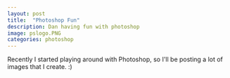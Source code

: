 ```yaml
---
layout: post
title:  "Photoshop Fun"
description: Dan having fun with photoshop
image: pslogo.PNG
categories: photoshop
---
```


Recently I started playing around with Photoshop, so I'll be posting a lot of images that I create. :)
